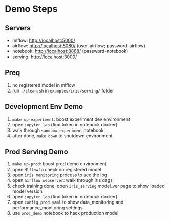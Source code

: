 # Demo Steps

## Servers

- mlflow: <http://localhost:5000/>
- airflow: <http://localhost:8080/> (user-airflow; password-airflow)
- notebook: <http://localhost:8888/> (password-notebook)
- serving: <http://localhost:3000/>

## Preq

1. no registered model in mlflow
2. run `./clean.sh` in `examples/iris/serving/` folder

## Development Env Demo

1. `make up-experiment`: boost experiment dev environment
2. open `jupyter lab` (find token in notebook docker)
3. walk through `sandbox_experiment` notebook
4. after done, `make down` to shutdown environment

## Prod Serving Demo

1. `make up-prod`: boost prod demo environment
2. open `Mlflow` to check no registered model
3. open `iris monitoring` process to see the log
4. open `airflow webserver`: walk through iris dags
5. check training done, open `iris_serving` model_ver page to show loaded model version
6. open `jupyter lab` (find token in notebook docker)
7. open `config_prod.yaml` to show data_monitoring and performance_monitoring settings
8. use `prod_demo` notebook to hack production model
